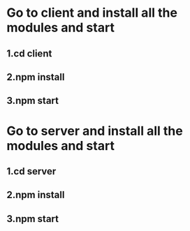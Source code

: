 # Go to client and install all the modules and start
## 1.cd client
## 2.npm install
## 3.npm start


# Go to server and install all the modules and start 
## 1.cd server
## 2.npm install
## 3.npm start
